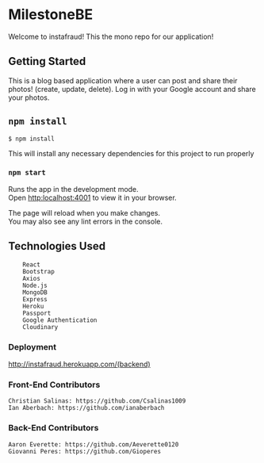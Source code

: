 # MilestoneBE

Welcome to instafraud! This the mono repo for our application!

## Getting Started 
This is a blog based application where a user can post and share their photos! (create, update, delete). Log in with your Google account and share your photos.


## `npm install`

```shell
$ npm install
```

This will install any necessary dependencies for this project to run properly


### `npm start`

Runs the app in the development mode.\
Open [http:localhost:4001](http://localhost:4001) to view it in your browser.

The page will reload when you make changes.\
You may also see any lint errors in the console.

## Technologies Used
        React
        Bootstrap
        Axios
        Node.js
        MongoDB
        Express
        Heroku
        Passport 
        Google Authentication
        Cloudinary
### Deployment
http://instafraud.herokuapp.com/(backend)

### Front-End Contributors
    Christian Salinas: https://github.com/Csalinas1009
    Ian Aberbach: https://github.com/ianaberbach

### Back-End Contributors
    Aaron Everette: https://github.com/Aeverette0120
    Giovanni Peres: https://github.com/Gioperes
